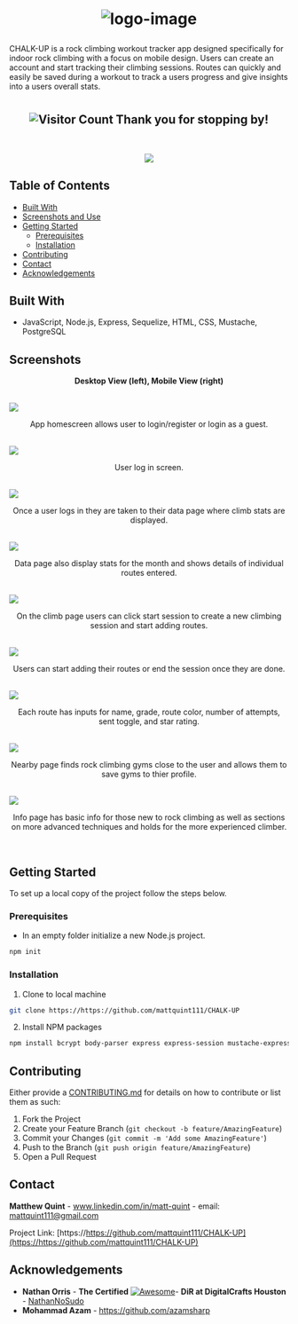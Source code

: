 # <p align="center">![logo-image](images/logo-title.png)
CHALK-UP is a rock climbing workout tracker app designed specifically for indoor rock climbing with a focus on mobile design. Users can create an account and start tracking their climbing sessions. Routes can quickly and easily be saved during a workout to track a users progress and give insights into a users overall stats. </p>


# <h2 align="center">![Visitor Count](https://profile-counter.glitch.me/{NathanNOSudo}/count.svg) Thank you for stopping by!

<!-- PROJECT LOGO -->
<br />
<p align="center">
  <a href="https://github.com/mattquint111/CHALK-UP">
     <img align="center" src="images/Screen Shot 2020-11-07 at 9.25.09 AM.png">
  </a>
</p>


<!-- TABLE OF CONTENTS -->
## Table of Contents


* [Built With](#built-with)
* [Screenshots and Use](#screenshots-and-use)
* [Getting Started](#getting-started)
  * [Prerequisites](#prerequisites)
  * [Installation](#installation)
* [Contributing](#contributing)
* [Contact](#contact)
* [Acknowledgements](#acknowledgements)


## Built With
* JavaScript, Node.js, Express, Sequelize, HTML, CSS, Mustache, PostgreSQL

## Screenshots

<p align="center"><b>Desktop View (left), Mobile View (right)</b></p>
<br>

<img align="center" src="images/Screen Shot 2020-11-07 at 9.56.00 AM.png"> 
<p align="center">App homescreen allows user to login/register or login as a guest.</p>
<br>

<img align="center" src="images/Screen Shot 2020-11-07 at 9.56.19 AM.png"> 
<p align="center">User log in screen.</p>
<br>

<img align="center" src="images/Screen Shot 2020-11-07 at 9.56.36 AM.png"> 
<p align="center">Once a user logs in they are taken to their data page where climb stats are displayed.</p>
<br>

<img align="center" src="images/Screen Shot 2020-11-07 at 9.56.59 AM.png"> 
<p align="center">Data page also display stats for the month and shows details of individual routes entered.</p>
<br>

<img align="center" src="images/Screen Shot 2020-11-07 at 9.57.14 AM.png"> 
<p align="center">On the climb page users can click start session to create a new climbing session and start adding routes.</p>
<br>

<img align="center" src="images/Screen Shot 2020-11-07 at 9.57.36 AM.png"> 
<p align="center">Users can start adding their routes or end the session once they are done.</p>
<br>

<img align="center" src="images/Screen Shot 2020-11-07 at 9.58.16 AM.png"> 
<p align="center">Each route has inputs for name, grade, route color, number of attempts, sent toggle, and star rating.</p>
<br>

<img align="center" src="images/Screen Shot 2020-11-07 at 9.59.00 AM.png"> 
<p align="center">Nearby page finds rock climbing gyms close to the user and allows them to save gyms to thier profile.</p>
<br>

<img align="center" src="images/Screen Shot 2020-11-07 at 9.59.33 AM.png"> 
<p align="center">Info page has basic info for those new to rock climbing as well as sections on more advanced techniques and holds for the more experienced climber.</p>
<br>



<!-- GETTING STARTED -->
## Getting Started
To set up a local copy of the project follow the steps below.

### Prerequisites

* In an empty folder initialize a new Node.js project.
```sh
npm init
```

### Installation

1. Clone to local machine
```sh
git clone https://https://github.com/mattquint111/CHALK-UP
```
2. Install NPM packages
```sh
npm install bcrypt body-parser express express-session mustache-express sequelize
```

<!-- CONTRIBUTING -->
## Contributing

Either provide a [CONTRIBUTING.md](CONTRIBUTING.md) for details on how to contribute or list them as such:

1. Fork the Project
2. Create your Feature Branch (`git checkout -b feature/AmazingFeature`)
3. Commit your Changes (`git commit -m 'Add some AmazingFeature'`)
4. Push to the Branch (`git push origin feature/AmazingFeature`)
5. Open a Pull Request




<!-- CONTACT -->
## Contact

**Matthew Quint** - www.linkedin.com/in/matt-quint - email: mattquint111@gmail.com 

Project Link: [https://https://github.com/mattquint111/CHALK-UP](https://https://github.com/mattquint111/CHALK-UP)



<!-- ACKNOWLEDGEMENTS -->
## Acknowledgements
 
  - **Nathan Orris** - **The Certified** [![Awesome](https://cdn.rawgit.com/sindresorhus/awesome/d7305f38d29fed78fa85652e3a63e154dd8e8829/media/badge.svg)](https://github.com/sindresorhus/awesome)- **DiR at DigitalCrafts Houston** -
    [NathanNoSudo](https://github.com/NathanNoSudo)
  - **Mohammad Azam** - https://github.com/azamsharp






<!-- MARKDOWN LINKS & IMAGES -->
<!-- https://www.markdownguide.org/basic-syntax/#reference-style-links -->
[contributors-shield]: https://img.shields.io/github/contributors/github_username/repo.svg?style=flat-square
[contributors-url]: https://github.com/github_username/repo/graphs/contributors
[forks-shield]: https://img.shields.io/github/forks/github_username/repo.svg?style=flat-square
[forks-url]: https://github.com/github_username/repo/network/members
[stars-shield]: https://img.shields.io/github/stars/github_username/repo.svg?style=flat-square
[stars-url]: https://github.com/github_username/repo/stargazers
[issues-shield]: https://img.shields.io/github/issues/github_username/repo.svg?style=flat-square
[issues-url]: https://github.com/github_username/repo/issues
[license-shield]: https://img.shields.io/github/license/github_username/repo.svg?style=flat-square
[license-url]: https://github.com/github_username/repo/blob/master/LICENSE.txt
[linkedin-shield]: https://img.shields.io/badge/-LinkedIn-black.svg?style=flat-square&logo=linkedin&colorB=555
[linkedin-url]: https://linkedin.com/in/github_username
[product-screenshot]: images/screenshot.png
